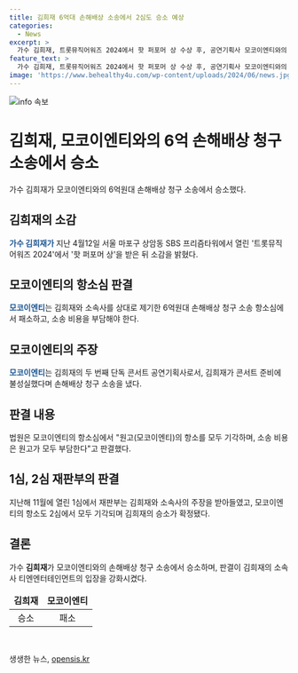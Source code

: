 ```yaml
---
title: 김희재 6억대 손해배상 소송에서 2심도 승소 예상
categories:
  - News
excerpt: >
  가수 김희재, 트롯뮤직어워즈 2024에서 핫 퍼포머 상 수상 후, 공연기획사 모코이엔티와의 6억원대 손해배상 청구 소송 항소심에서도 승소. 김희재 소속사에 따르면 모코이엔티가 항소 모두 기각당하고 소송비용 부담 판결. 모코이엔티는 김희재의 단독 콘서트 계약금 미지급으로 손해배상 청구했으나 재판부는 김희재 손을 들어줌. 1심, 2심에서 판결 유지됨.
feature_text: >
  가수 김희재, 트롯뮤직어워즈 2024에서 핫 퍼포머 상 수상 후, 공연기획사 모코이엔티와의 6억원대 손해배상 청구 소송 항소심에서도 승소. 김희재 소속사에 따르면 모코이엔티가 항소 모두 기각당하고 소송비용 부담 판결. 모코이엔티는 김희재의 단독 콘서트 계약금 미지급으로 손해배상 청구했으나 재판부는 김희재 손을 들어줌. 1심, 2심에서 판결 유지됨.
image: 'https://www.behealthy4u.com/wp-content/uploads/2024/06/news.jpg'
---
```


<p><img src="https://www.behealthy4u.com/wp-content/uploads/2024/06/news.jpg" alt="info 속보" /></p>

<h1>김희재, 모코이엔티와의 6억 손해배상 청구 소송에서 승소</h1>

<p data-ke-size="size16">가수 김희재가 모코이엔티와의 6억원대 손해배상 청구 소송에서 승소했다.</p>

<h2 data-ke-size="size26">김희재의 소감</h2>

<p data-ke-size="size16"><b><span style="color: #1a5490;">가수 김희재가</span></b> 지난 4월12일 서울 마포구 상암동 SBS 프리즘타워에서 열린 '트롯뮤직어워즈 2024'에서 '핫 퍼포머 상'을 받은 뒤 소감을 밝혔다.</p>

<h2 data-ke-size="size26">모코이엔티의 항소심 판결</h2>

<p data-ke-size="size16"><b><span style="color: #1a5490;">모코이엔티</span></b>는 김희재와 소속사를 상대로 제기한 6억원대 손해배상 청구 소송 항소심에서 패소하고, 소송 비용을 부담해야 한다.</p>

<h2 data-ke-size="size26">모코이엔티의 주장</h2>

<p data-ke-size="size16"><b><span style="color: #1a5490;">모코이엔티</span></b>는 김희재의 두 번째 단독 콘서트 공연기획사로서, 김희재가 콘서트 준비에 불성실했다며 손해배상 청구 소송을 냈다.</p>

<h2 data-ke-size="size26">판결 내용</h2>

<p data-ke-size="size16">법원은 모코이엔티의 항소심에서 "원고(모코이엔티)의 항소를 모두 기각하며, 소송 비용은 원고가 모두 부담한다"고 판결했다.</p>

<h2 data-ke-size="size26">1심, 2심 재판부의 판결</h2>

<p data-ke-size="size16">지난해 11월에 열린 1심에서 재판부는 김희재와 소속사의 주장을 받아들였고, 모코이엔티의 항소도 2심에서 모두 기각되며 김희재의 승소가 확정됐다.</p>

<h2 data-ke-size="size26">결론</h2>

<p data-ke-size="size16">가수 <b>김희재</b>가 모코이엔티와의 손해배상 청구 소송에서 승소하며, 판결이 김희재의 소속사 티엔엔터테인먼트의 입장을 강화시켰다.</p>

<table>
<thead>
<tr>
<td style="text-align: center; height: 17px;"><b>김희재</b></td>
<td style="text-align: center; height: 17px;"><b>모코이엔티</b></td>
</tr>
</thead>
<tbody>
<tr>
<td style="text-align: center; height: 17px;">승소</td>
<td style="text-align: center; height: 17px;">패소</td>
</tr>
</tbody>
</table>

<p data-ke-size="size16">&nbsp;</p>
생생한 뉴스, <a href="https://opensis.kr" rel="dofollow">opensis.kr</a>


